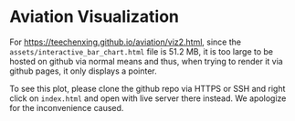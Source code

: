 # Aviation Visualization

For https://teechenxing.github.io/aviation/viz2.html, since the `assets/interactive_bar_chart.html` file is 51.2 MB, it is too large to be hosted on github via normal means and thus, when trying to render it via github pages, it only displays a pointer.

To see this plot, please clone the github repo via HTTPS or SSH and right click on `index.html` and open with live server there instead. We apologize for the inconvenience caused.